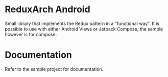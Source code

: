 # ReduxArch Android
Small library that implements the Redux pattern in a "functional way".
It is possible to use with either Android Views or Jetpack Compose, the sample however is for compose.

# Documentation
Refer to the sample project for documentation.
